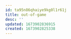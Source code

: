 ```yaml
---
id: ta95n86qhaiye9kg0l1r61j
title: out-of-game
desc: ''
updated: 1673902836915
created: 1673902825338
---
```

